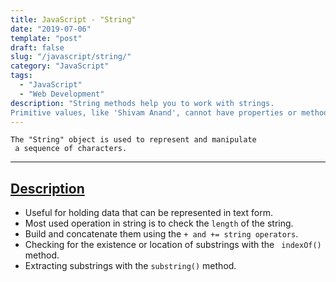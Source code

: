 ```yaml
---
title: JavaScript - "String"
date: "2019-07-06"
template: "post"
draft: false
slug: "/javascript/string/"
category: "JavaScript"
tags:
  - "JavaScript"
  - "Web Development"
description: "String methods help you to work with strings.
Primitive values, like 'Shivam Anand', cannot have properties or methods (because they are not objects)."
---
```


```
The "String" object is used to represent and manipulate
 a sequence of characters.
```

---

## <ins>**Description**</ins>

- Useful for holding data that can be represented in text form.
- Most used operation in string is to check the `length` of the string.
- Build and concatenate them using the `+ and += string operators`.
- Checking for the existence or location of substrings with the ` indexOf()` method.
- Extracting substrings with the `substring()` method.
